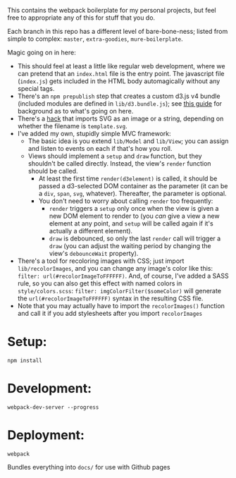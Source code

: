 This contains the webpack boilerplate for my personal projects, but feel free to appropriate any of this for stuff that you do.

Each branch in this repo has a different level of bare-bone-ness; listed from simple to complex: `master`, `extra-goodies`, `mure-boilerplate`.

Magic going on in here:
  - This should feel at least a little like regular web development, where we can pretend that an `index.html` file is the entry point. The javascript file (`index.js`) gets included in the HTML body automagically without any special tags.
  - There's an `npm prepublish` step that creates a custom d3.js v4 bundle (included modules are defined in `lib/d3.bundle.js`); see [this guide](http://alex-r-bigelow.github.io/#D3andBabel) for background as to what's going on here.
  - There's a [hack](http://alex-r-bigelow.github.io/#WebpackSVGTemplates) that imports SVG as an image or a string, depending on whether the filename is `template.svg`.
  - I've added my own, stupidly simple MVC framework:
    - The basic idea is you extend `lib/Model` and `lib/View`; you can assign and listen to events on each if that's how you roll.
    - Views should implement a `setup` and `draw` function, but they shouldn't be called directly. Instead, the view's `render` function should be called.
      - At least the first time `render(d3element)` is called, it should be passed a d3-selected DOM container as the parameter (it can be a `div`, `span`, `svg`, whatever). Thereafter, the parameter is optional.
      - You don't need to worry about calling `render` too frequently:
        - `render` triggers a `setup` only once when the view is given a new DOM element to render to (you *can* give a view a new element at any point, and `setup` will be called again if it's actually a different element).
        - `draw` is debounced, so only the last `render` call will trigger a `draw` (you can adjust the waiting period by changing the view's `debounceWait` property).
  - There's a tool for recoloring images with CSS; just import `lib/recolorImages`, and you can change any image's color like this: `filter: url(#recolorImageToFFFFFF)`. And, of course, I've added a SASS rule, so you can also get this effect with named colors in `style/colors.scss`: `filter: imgColorFilter($someColor)` will generate the `url(#recolorImageToFFFFFF)` syntax in the resulting CSS file.
  - Note that you may actually have to import the `recolorImages()` function and call it if you add stylesheets after you import `recolorImages`

Setup:
======
    npm install

Development:
============
    webpack-dev-server --progress

Deployment:
===========
    webpack
Bundles everything into `docs/` for use with Github pages
